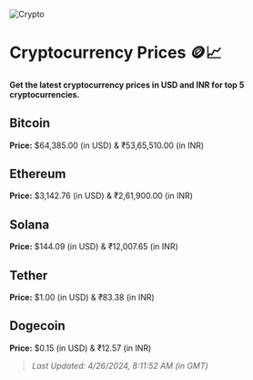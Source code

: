 
![Crypto](https://www.techguide.com.au/wp-content/uploads/2020/11/crypto3.jpeg)

# Cryptocurrency Prices 🪙📈

#### Get the latest cryptocurrency prices in USD and INR for top 5 cryptocurrencies.

## Bitcoin

**Price:** $64,385.00 (in USD) & ₹53,65,510.00 (in INR)

## Ethereum

**Price:** $3,142.76 (in USD) & ₹2,61,900.00 (in INR)

## Solana

**Price:** $144.09 (in USD) & ₹12,007.65 (in INR)

## Tether

**Price:** $1.00 (in USD) & ₹83.38 (in INR)

## Dogecoin

**Price:** $0.15 (in USD) & ₹12.57 (in INR)

> _Last Updated: 4/26/2024, 8:11:52 AM (in GMT)_
